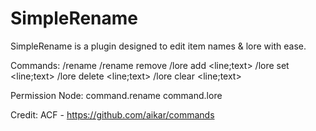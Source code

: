 # SimpleRename

SimpleRename is a plugin designed to edit item names & lore with ease.

Commands:
/rename <name>
/rename remove
/lore add <line;text> <text>
/lore set <line;text> <text>
/lore delete <line;text> <text>
/lore clear <line;text> <text>

Permission Node:
command.rename
command.lore

Credit:
ACF - https://github.com/aikar/commands
